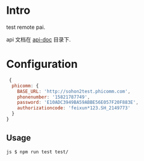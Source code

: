 # Intro
test remote pai.

api 文档在 [api-doc](https://github.com/wisnuc/phi-doc/tree/master/api) 目录下.

# Configuration
```js
 {
  phicomm: {
    BASE_URL: 'http://sohon2test.phicomm.com',
    phonenumber: '15821787749',
    password: 'E10ADC3949BA59ABBE56E057F20F883E',
    authorizationcode: 'feixun*123.SH_2149773'
  }
}
```

## Usage

``js
$ npm run test test/
``


